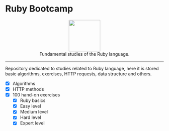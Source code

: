 # Ruby Bootcamp


<p align="center">
<img src="https://upload.wikimedia.org/wikipedia/commons/thumb/7/73/Ruby_logo.svg/1200px-Ruby_logo.svg.png" width="100px"><br>
Fundamental studies of the Ruby language.
</p>
<hr>

Repository dedicated to studies related to Ruby language, here it is stored basic algorithms, exercises, HTTP requests, data structure and others.

- [x] Algorithms
- [x] HTTP methods
- [x] 100 hand-on exercises
    - [x] Ruby basics
    - [x] Easy level
    - [x] Medium level
    - [x] Hard level
    - [x] Expert level
